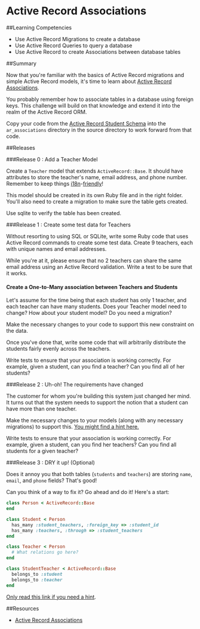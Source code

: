# Active Record Associations

##Learning Competencies

* Use Active Record Migrations to create a database
* Use Active Record Queries to query a database
* Use Active Record to create Associations between database tables

##Summary

Now that you're familiar with the basics of Active Record migrations and simple Active Record models, it's time to learn about [Active Record Associations](http://guides.rubyonrails.org/association_basics.html).

You probably remember how to associate tables in a database using foreign keys. This challenge will build on that knowledge and extend it into the realm of the Active Record ORM.

Copy your code from the [Active Record Student Schema](https://github.com/sea-lions-2014/db-drill-ar-student-schema-challenge) into the `ar_associations` directory in the source directory to work forward from that code.

##Releases

###Release 0 : Add a Teacher Model


Create a `Teacher` model that extends `ActiveRecord::Base`. It should have attributes to store the teacher's name, email address, and phone number. Remember to keep things [i18n](http://en.wikipedia.org/wiki/Internationalization_and_localization)-[friendly](http://www.w3.org/International/questions/qa-personal-names)!

This model should be created in its own Ruby file and in the right folder. You'll also need to create a migration to make sure the table gets created.

Use sqlite to verify the table has been created.

###Release 1 : Create some test data for Teachers

Without resorting to using SQL or SQLite, write some Ruby code that uses Active Record commands to create some test data. Create 9 teachers, each with unique names and email addresses.

While you're at it, please ensure that no 2 teachers can share the same email address using an Active Record validation. Write a test to be sure that it works.

#### Create a One-to-Many association between Teachers and Students

Let's assume for the time being that each student has only 1 teacher, and each teacher can have many students. Does your Teacher model need to change? How about your student model? Do you need a migration?

Make the necessary changes to your code to support this new constraint on the data.

Once you've done that, write some code that will arbitrarily distribute the students fairly evenly across the teachers.

Write tests to ensure that your association is working correctly. For example, given a student, can you find a teacher? Can you find all of her students?

###Release 2 : Uh-oh! The requirements have changed

The customer for whom you're building this system just changed her mind. It turns out that the system needs to support the notion that a student can have more than one teacher.

Make the necessary changes to your models (along with any necessary migrations) to support this. [You might find a hint here.](http://socrates.devbootcamp.com/challenges/45)

Write tests to ensure that your association is working correctly. For example, given a student, can you find her teachers? Can you find all students for a given teacher?

###Release 3 : DRY it up!  (Optional)

Does it annoy you that both tables (`students` and `teachers`) are storing `name`, `email`, and `phone` fields? That's good!

Can you think of a way to fix it? Go ahead and do it!  Here's a start:

```ruby
class Person < ActiveRecord::Base
end

class Student < Person
  has_many :student_teachers, :foreign_key => :student_id
  has_many :teachers, :through => :student_teachers
end

class Teacher < Person
  # What relations go here?
end

class StudentTeacher < ActiveRecord::Base
  belongs_to :student
  belongs_to :teacher
end
```

[Only read this link if you need a hint](http://api.rubyonrails.org/classes/ActiveRecord/Base.html#label-Single+table+inheritance).


##Resources

* [Active Record Associations](http://guides.rubyonrails.org/association_basics.html)
